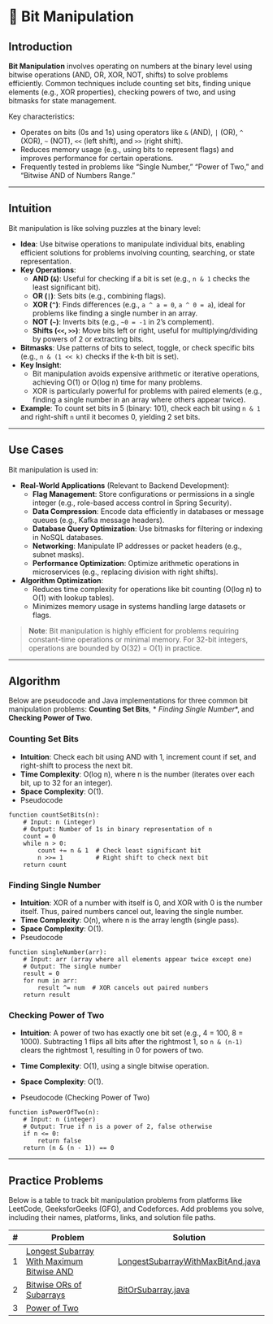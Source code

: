 # 🔢 Bit Manipulation

## Introduction

**Bit Manipulation** involves operating on numbers at the binary level using bitwise operations (AND, OR, XOR, NOT,
shifts) to solve problems efficiently. Common techniques include counting set bits, finding unique elements (e.g., XOR
properties), checking powers of two, and using bitmasks for state management.

Key characteristics:

- Operates on bits (0s and 1s) using operators like `&` (AND), `|` (OR), `^` (XOR), `~` (NOT), `<<` (left shift), and
  `>>` (right shift).
- Reduces memory usage (e.g., using bits to represent flags) and improves performance for certain operations.
- Frequently tested in problems like “Single Number,” “Power of Two,” and “Bitwise AND of Numbers Range.”

---

## Intuition

Bit manipulation is like solving puzzles at the binary level:

- **Idea**: Use bitwise operations to manipulate individual bits, enabling efficient solutions for problems involving
  counting, searching, or state representation.
- **Key Operations**:
    - **AND (`&`)**: Useful for checking if a bit is set (e.g., `n & 1` checks the least significant bit).
    - **OR (`|`)**: Sets bits (e.g., combining flags).
    - **XOR (`^`)**: Finds differences (e.g., `a ^ a = 0`, `a ^ 0 = a`), ideal for problems like finding a single number
      in an array.
    - **NOT (`~`)**: Inverts bits (e.g., `~0 = -1` in 2’s complement).
    - **Shifts (`<<`, `>>`)**: Move bits left or right, useful for multiplying/dividing by powers of 2 or extracting
      bits.
- **Bitmasks**: Use patterns of bits to select, toggle, or check specific bits (e.g., `n & (1 << k)` checks if the k-th
  bit is set).
- **Key Insight**:
    - Bit manipulation avoids expensive arithmetic or iterative operations, achieving O(1) or O(log n) time for many
      problems.
    - XOR is particularly powerful for problems with paired elements (e.g., finding a single number in an array where
      others appear twice).
- **Example**: To count set bits in 5 (binary: 101), check each bit using `n & 1` and right-shift `n` until it becomes
  0, yielding 2 set bits.

---

## Use Cases

Bit manipulation is used in:

- **Real-World Applications** (Relevant to Backend Development):
    - **Flag Management**: Store configurations or permissions in a single integer (e.g., role-based access control in
      Spring Security).
    - **Data Compression**: Encode data efficiently in databases or message queues (e.g., Kafka message headers).
    - **Database Query Optimization**: Use bitmasks for filtering or indexing in NoSQL databases.
    - **Networking**: Manipulate IP addresses or packet headers (e.g., subnet masks).
    - **Performance Optimization**: Optimize arithmetic operations in microservices (e.g., replacing division with right
      shifts).
- **Algorithm Optimization**:
    - Reduces time complexity for operations like bit counting (O(log n) to O(1) with lookup tables).
    - Minimizes memory usage in systems handling large datasets or flags.

> **Note**: Bit manipulation is highly efficient for problems requiring constant-time operations or minimal memory. For
> 32-bit integers, operations are bounded by O(32) = O(1) in practice.

---

## Algorithm

Below are pseudocode and Java implementations for three common bit manipulation problems: **Counting Set Bits**, *
*Finding Single Number**, and **Checking Power of Two**.

### Counting Set Bits

- **Intuition**: Check each bit using AND with 1, increment count if set, and right-shift to process the next bit.
- **Time Complexity**: O(log n), where n is the number (iterates over each bit, up to 32 for an integer).
- **Space Complexity**: O(1).
- Pseudocode

```pseudo
function countSetBits(n):
    # Input: n (integer)
    # Output: Number of 1s in binary representation of n
    count = 0
    while n > 0:
        count += n & 1  # Check least significant bit
        n >>= 1         # Right shift to check next bit
    return count
```

### Finding Single Number

- **Intuition**: XOR of a number with itself is 0, and XOR with 0 is the number itself. Thus, paired numbers cancel out,
  leaving the single number.
- **Time Complexity**: O(n), where n is the array length (single pass).
- **Space Complexity**: O(1).
- Pseudocode

```pseudo
function singleNumber(arr):
    # Input: arr (array where all elements appear twice except one)
    # Output: The single number
    result = 0
    for num in arr:
        result ^= num  # XOR cancels out paired numbers
    return result
```

### Checking Power of Two

- **Intuition**: A power of two has exactly one bit set (e.g., 4 = 100, 8 = 1000). Subtracting 1 flips all bits after
  the rightmost 1, so `n & (n-1)` clears the rightmost 1, resulting in 0 for powers of two.

- **Time Complexity**: O(1), using a single bitwise operation.
- **Space Complexity**: O(1).
- Pseudocode (Checking Power of Two)

```pseudo
function isPowerOfTwo(n):
    # Input: n (integer)
    # Output: True if n is a power of 2, false otherwise
    if n <= 0:
        return false
    return (n & (n - 1)) == 0
```

---

## Practice Problems

Below is a table to track bit manipulation problems from platforms like LeetCode, GeeksforGeeks (GFG), and Codeforces.
Add problems you solve, including their names, platforms, links, and solution file paths.

| # | Problem                                                                                                              | Solution                                                                                 |
|---|----------------------------------------------------------------------------------------------------------------------|------------------------------------------------------------------------------------------|
| 1 | [Longest Subarray With Maximum Bitwise AND](https://leetcode.com/problems/longest-subarray-with-maximum-bitwise-and) | [LongestSubarrayWithMaxBitAnd.java](./bitManupulation/LongestSubarrayWithMaxBitAnd.java) |
| 2 | [Bitwise ORs of Subarrays](https://leetcode.com/problems/bitwise-ors-of-subarrays/)                                  | [BitOrSubarray.java](./bitManupulation/BitOrSubarray.java)                               |
| 3 | [Power of Two](https://leetcode.com/problems/power-of-two/)                                                          |                                                                                          |